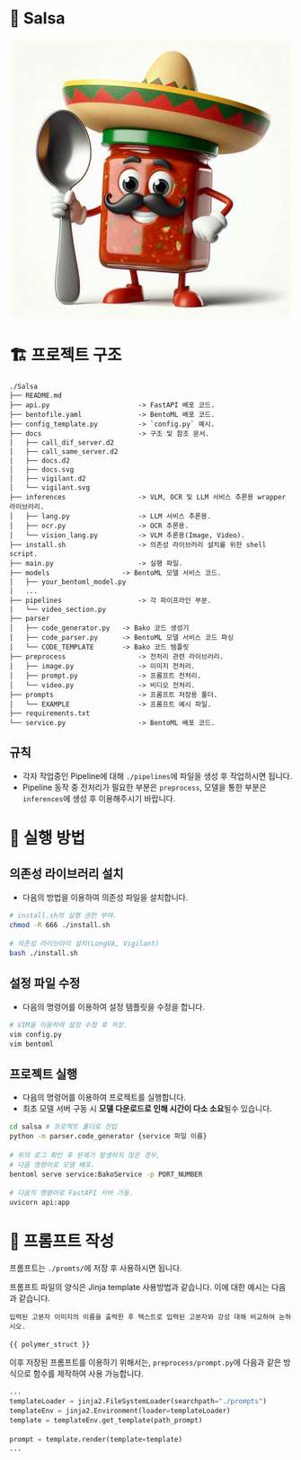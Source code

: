 # 💃 Salsa
<p align="center">
  <img 
    src="https://github.com/kms7530/Salsa/blob/main/docs/IMG_1206.png?raw=true" 
    alt="사우론의 눈"
    style="width: 500px;"
  />
</p>

# 🏗️ 프로젝트 구조
```plain text
./Salsa
├── README.md
├── api.py 						-> FastAPI 배포 코드.
├── bentofile.yaml              -> BentoML 배포 코드.
├── config_template.py          -> `config.py` 예시. 
├── docs                		-> 구조 및 참조 문서. 
│   ├── call_dif_server.d2
│   ├── call_same_server.d2
│   ├── docs.d2
│   ├── docs.svg
│   ├── vigilant.d2
│   └── vigilant.svg
├── inferences          		-> VLM, OCR 및 LLM 서비스 추론용 wrapper 라이브러리.
│   ├── lang.py         		-> LLM 서비스 추론용. 
│   ├── ocr.py          		-> OCR 추론용. 
│   └── vision_lang.py  		-> VLM 추론용(Image, Video). 
├── install.sh          		-> 의존성 라이브러리 설치를 위한 shell script. 
├── main.py             		-> 실행 파일. 
├── models                  -> BentoML 모델 서비스 코드.
│   ├── your_bentoml_model.py
│   ...
├── pipelines           		-> 각 파이프라인 부분. 
│   └── video_section.py
├── parser
│   ├── code_generator.py   -> Bako 코드 생성기
│   ├── code_parser.py      -> BentoML 모델 서비스 코드 파싱
│   └── CODE_TEMPLATE       -> Bako 코드 템플릿
├── preprocess          		-> 전처리 관련 라이브러리. 
│   ├── image.py        		-> 이미지 전처리. 
│   ├── prompt.py       		-> 프롬프트 전처리. 
│   └── video.py        		-> 비디오 전처리. 
├── prompts             		-> 프롬프트 저장용 폴더. 
│   └── EXAMPLE         		-> 프롬프트 예시 파일. 
├── requirements.txt
└── service.py                  -> BentoML 배포 코드. 
```

## 규칙
- 각자 작업중인 Pipeline에 대해 `./pipelines`에 파일을 생성 후 작업하시면 됩니다. 
- Pipeline 동작 중 전처리가 필요한 부분은 `preprocess`, 모델을 통한 부분은 `inferences`에 생성 후 이용해주시기 바랍니다. 

# 🚀 실행 방법
## 의존성 라이브러리 설치
- 다음의 방법을 이용하여 의존성 파일을 설치합니다. 
```bash
# install.sh의 실행 권한 부여. 
chmod -R 666 ./install.sh

# 의존성 라이브러리 설치(LongVA, Vigilant)
bash ./install.sh
```

## 설정 파일 수정
- 다음의 명령어를 이용하여 설정 템플릿을 수정을 합니다. 
```bash
# VIM을 이용하여 설정 수정 후 저장. 
vim config.py
vim bentoml
```

## 프로젝트 실행
- 다음의 명령어를 이용하여 프로젝트를 실행합니다. 
- 최초 모델 서버 구동 시 <b>모델 다운로드로 인해 시간이 다소 소요</b>될수 있습니다. 
```bash
cd salsa # 프로젝트 폴더로 진입
python -m parser.code_generator {service 파일 이름}

# 위의 로그 확인 후 문제가 발생하지 않은 경우,
# 다음 명령어로 모델 배포. 
bentoml serve service:BakoService -p PORT_NUMBER

# 다음의 명령어로 FastAPI 서버 가동. 
uvicorn api:app
```

# 📝 프롬프트 작성
프롬프트는 `./promts/`에 저장 후 사용하시면 됩니다. 

프롬프트 파일의 양식은 Jinja template 사용방법과 같습니다. 이에 대한 예시는 다음과 같습니다. 

```plain text
입력된 고분자 이미지의 이름을 출력한 후 텍스트로 입력된 고분자와 강성 대해 비교하여 논하시오. 

{{ polymer_struct }}
```

이후 저장된 프롬프트를 이용하기 위해서는, `preprocess/prompt.py`에 다음과 같은 방식으로 함수를 제작하여 사용 가능합니다. 
```python
...
templateLoader = jinja2.FileSystemLoader(searchpath="./prompts")
templateEnv = jinja2.Environment(loader=templateLoader)
template = templateEnv.get_template(path_prompt)

prompt = template.render(template=template)
...
```
